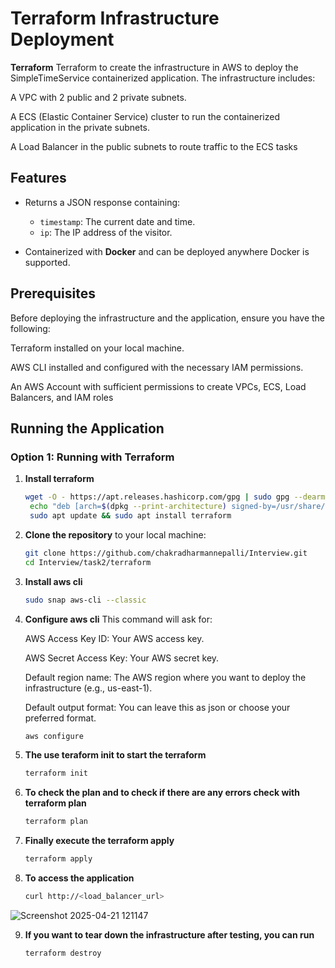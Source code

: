 #  Terraform Infrastructure Deployment

**Terraform** Terraform to create the infrastructure in AWS to deploy the SimpleTimeService containerized application. The infrastructure includes:

A VPC with 2 public and 2 private subnets.

A ECS (Elastic Container Service) cluster to run the containerized application in the private subnets.

A Load Balancer in the public subnets to route traffic to the ECS tasks

## Features
- Returns a JSON response containing:
  - `timestamp`: The current date and time.
  - `ip`: The IP address of the visitor.
  
- Containerized with **Docker** and can be deployed anywhere Docker is supported.

## Prerequisites
Before deploying the infrastructure and the application, ensure you have the following:

Terraform installed on your local machine.

AWS CLI installed and configured with the necessary IAM permissions.

An AWS Account with sufficient permissions to create VPCs, ECS, Load Balancers, and IAM roles

## Running the Application

### Option 1: Running with Terraform

1. **Install terraform**
   ```bash
   wget -O - https://apt.releases.hashicorp.com/gpg | sudo gpg --dearmor -o /usr/share/keyrings/hashicorp-archive-keyring.gpg
    echo "deb [arch=$(dpkg --print-architecture) signed-by=/usr/share/keyrings/hashicorp-archive-keyring.gpg] https://apt.releases.hashicorp.com $(lsb_release -cs) main" | sudo tee              /etc/apt/sources.list.d/hashicorp.list
    sudo apt update && sudo apt install terraform
2. **Clone the repository** to your local machine:

   ```bash
   git clone https://github.com/chakradharmannepalli/Interview.git
   cd Interview/task2/terraform
3. **Install aws cli**
   ```bash
   sudo snap aws-cli --classic
4. **Configure aws cli**
  This command will ask for:

      AWS Access Key ID: Your AWS access key.

      AWS Secret Access Key: Your AWS secret key.

      Default region name: The AWS region where you want to deploy the infrastructure (e.g., us-east-1).

      Default output format: You can leave this as json or choose your preferred format.

   ```bash
   aws configure
5. **The use teraform init to start the terraform**
   ```bash
   terraform init
6. **To check the plan and to check if there are any errors check with terraform plan**
   ```bash
   terraform plan
7. **Finally execute the terraform apply**
   ```bash
   terraform apply
8. **To access the application**
   ```bash
   curl http://<load_balancer_url>
![Screenshot 2025-04-21 121147](https://github.com/user-attachments/assets/3c38078b-70a1-4a79-8044-9e55a95cb572)


9. **If you want to tear down the infrastructure after testing, you can run**
    ```bash
    terraform destroy
